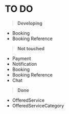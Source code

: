 # TO DO

> **Developing**
- Booking
- Booking Reference

> **Not touched**
- Payment
- Notification
- Booking
- Booking Reference
- Chat

> **Done**
- OfferedService
- OfferedServiceCategory

